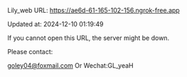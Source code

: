Lily_web URL: https://ae6d-61-165-102-156.ngrok-free.app

Updated at: 2024-12-10 01:19:49

If you cannot open this URL, the server might be down.

Please contact: 

goley04@foxmail.com Or Wechat:GL_yeaH
